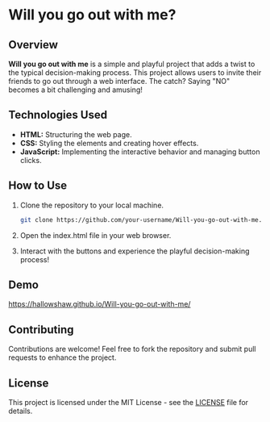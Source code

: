 # Will you go out with me?

## Overview

**Will you go out with me** is a simple and playful project that adds a twist to the typical decision-making process. This project allows users to invite their friends to go out through a web interface. The catch? Saying "NO" becomes a bit challenging and amusing!

## Technologies Used

- **HTML:** Structuring the web page.
- **CSS:** Styling the elements and creating hover effects.
- **JavaScript:** Implementing the interactive behavior and managing button clicks.

## How to Use

1. Clone the repository to your local machine.
   ```bash
   git clone https://github.com/your-username/Will-you-go-out-with-me.git
   ```
2. Open the index.html file in your web browser.

3. Interact with the buttons and experience the playful decision-making process!

## Demo

https://hallowshaw.github.io/Will-you-go-out-with-me/

## Contributing 

Contributions are welcome! Feel free to fork the repository and submit pull requests to enhance the project.

## License

This project is licensed under the MIT License - see the [LICENSE](LICENSE) file for details.
